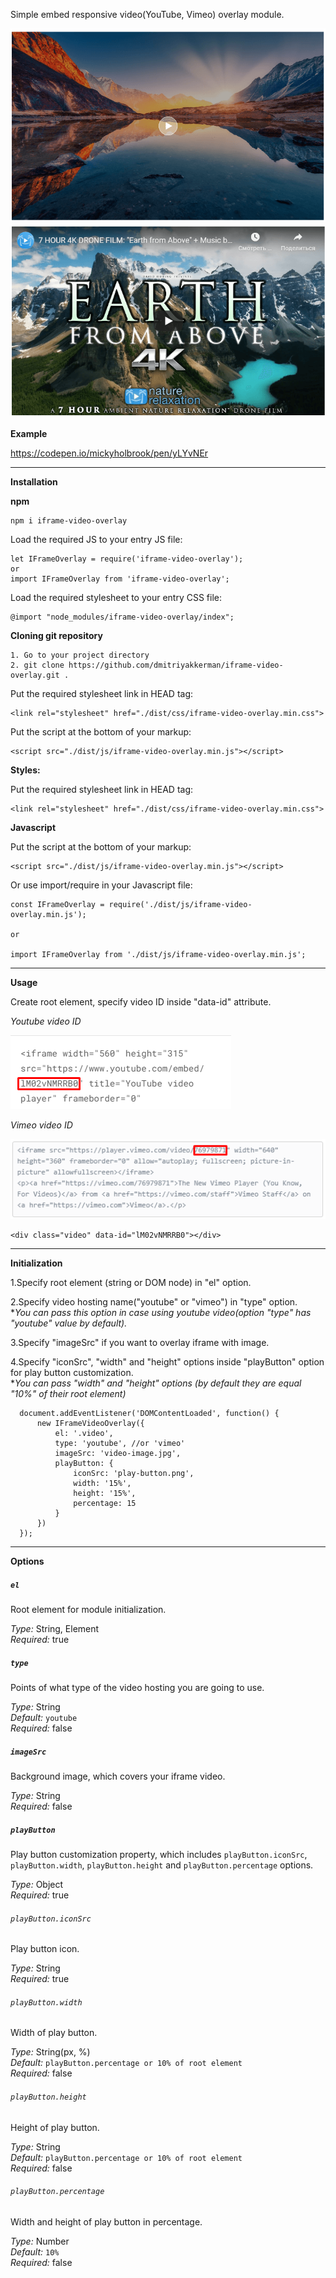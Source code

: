 Simple embed responsive video(YouTube, Vimeo) overlay module. 

<img src="docs-images/image1.png">

<img src="docs-images/image2.png">

**Example**

https://codepen.io/mickyholbrook/pen/yLYvNEr

------

**Installation**

**npm**

    npm i iframe-video-overlay
    
Load the required JS to your entry JS file:
    
    let IFrameOverlay = require('iframe-video-overlay');   
    or    
    import IFrameOverlay from 'iframe-video-overlay';
    
Load the required stylesheet to your entry CSS file:

    @import "node_modules/iframe-video-overlay/index";
    
**Cloning git repository**

    1. Go to your project directory
    2. git clone https://github.com/dmitriyakkerman/iframe-video-overlay.git .
  
  Put the required stylesheet link in HEAD tag:
  
    <link rel="stylesheet" href="./dist/css/iframe-video-overlay.min.css">
     
    
  Put the script at the bottom of your markup: 

    <script src="./dist/js/iframe-video-overlay.min.js"></script>    

**Styles:**
  
  Put the required stylesheet link in HEAD tag:
  
    <link rel="stylesheet" href="./dist/css/iframe-video-overlay.min.css">
    
**Javascript**   
    
Put the script at the bottom of your markup: 

    <script src="./dist/js/iframe-video-overlay.min.js"></script>    
   
Or use import/require in your Javascript file:
    
    const IFrameOverlay = require('./dist/js/iframe-video-overlay.min.js');
    
    or
    
    import IFrameOverlay from './dist/js/iframe-video-overlay.min.js';
    
------    
 
**Usage**
     
Create root element, specify video ID inside "data-id" attribute. 

_Youtube video ID_

<img src="docs-images/image3.png">

_Vimeo video ID_

<img src="docs-images/image4.png">
          
    <div class="video" data-id="lM02vNMRRB0"></div>
 
------
         
**Initialization**

1.Specify root element (string or DOM node) in "el" option. 
 
2.Specify video hosting name("youtube" or "vimeo") in "type" option.   
*_You can pass this option in case using youtube video(option "type" has "youtube" value by default)._

3.Specify "imageSrc" if you want to overlay iframe with image.

4.Specify "iconSrc", "width" and "height" options inside "playButton" option for play button customization.  
*_You can pass "width" and "height" options (by default they are equal "10%" of their root element)_
 
      document.addEventListener('DOMContentLoaded', function() {
          new IFrameVideoOverlay({
              el: '.video',
              type: 'youtube', //or 'vimeo'
              imageSrc: 'video-image.jpg',
              playButton: {
                  iconSrc: 'play-button.png',
                  width: '15%',
                  height: '15%',
                  percentage: 15
              }
          })
      });

------

**Options**

##### `el`
Root element for module initialization.

*Type:* String, Element  
*Required:* true

##### `type`
Points of what type of the video hosting you are going to use.

*Type:* String  
*Default:* `youtube`  
*Required:* false

##### `imageSrc`
Background image, which covers your iframe video.

*Type:* String   
*Required:* false 

##### `playButton`
Play button customization property, which includes `playButton.iconSrc`, `playButton.width`, `playButton.height` and `playButton.percentage` options.

*Type:* Object   
*Required:* true

###### `playButton.iconSrc`
Play button icon.

*Type:* String   
*Required:* true

###### `playButton.width`
Width of play button.

*Type:* String(px, %)   
*Default:* `playButton.percentage or 10% of root element`  
*Required:* false

###### `playButton.height`
Height of play button.

*Type:* String   
*Default:* `playButton.percentage or 10% of root element`  
*Required:* false

###### `playButton.percentage`
Width and height of play button in percentage. 

*Type:* Number   
*Default:* `10%`  
*Required:* false